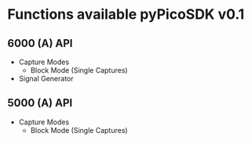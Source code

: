 # Functions available pyPicoSDK v0.1
## 6000 (A) API
- Capture Modes 
    - Block Mode (Single Captures)
- Signal Generator


## 5000 (A) API
- Capture Modes
    - Block Mode (Single Captures)